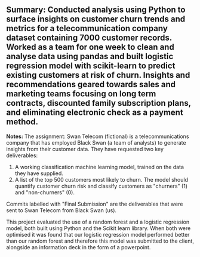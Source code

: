 Summary: Conducted analysis using Python to surface insights on customer churn trends and metrics for a telecommunication company dataset containing 7000 customer records. Worked as a team for one week to clean and analyse data using pandas and built logistic regression model with scikit-learn to predict existing customers at risk of churn. Insights and recommendations geared towards sales and marketing teams focusing on long term contracts, discounted family subscription plans, and eliminating electronic check as a payment method.
-
**Notes:**
The assignment: Swan Telecom (fictional) is a telecommunications company that has employed Black Swan (a team of analysts) to generate insights from their customer data.
They have requested two key deliverables:
  1. A working classification machine learning model, trained on the data they have supplied.
  2. A list of the top 500 customers most likely to churn.
The model should quantify customer churn risk and classify customers as "churners" (1) and "non-churners" (0).

Commits labelled with "Final Submission" are the deliverables that were sent to Swan Telecom from Black Swan (us).

This project evaluated the use of a random forest and a logistic regression model, both built using Python and the Scikit learn library.
When both were optimised it was found that our logistic regression model performed better than our random forest and therefore this model was submitted
to the client, alongside an information deck in the form of a powerpoint.
